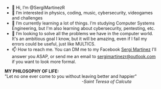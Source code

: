 - 👋 Hi, I’m @SergiMartinezR
- 👀 I’m interested in physics, coding, music, cybersecurity, videogames and challenges
- 🌱 I’m currently learning a lot of things. I'm studying Computer Systems Engineering, but I'm also learning about cybersecurity, pentesting, etc.
- 💞️ I’m looking to solve all the problems we have in the computer world. It's an ambitious goal I know, but it will be amazing, even if I fail my errors
     could be useful, just like MULTICS.
- 📫 How to reach me. You can DM me to my Facebook <a href="https://www.facebook.com/sergi.martinez.5209/">Sergi Martinez</a> I'll answer you ASAP, or send me an email to <a href="mailto:sergimartinezr@outlook.com">sergimartinezr@outlook.com</a> if you want to look more formal.

<b>MY PHILOSOPHY OF LIFE:</b> <br>
"Let no one ever come to you without leaving better and happier" <br>
&nbsp;&nbsp;&nbsp;&nbsp;&nbsp;&nbsp;&nbsp;&nbsp;&nbsp;&nbsp;&nbsp;&nbsp;&nbsp;&nbsp;&nbsp;&nbsp;&nbsp;&nbsp;&nbsp;&nbsp;&nbsp;&nbsp;&nbsp;&nbsp;&nbsp;&nbsp;&nbsp;&nbsp;&nbsp;&nbsp;&nbsp;&nbsp;&nbsp;&nbsp;&nbsp;&nbsp;&nbsp;&nbsp;&nbsp;&nbsp;&nbsp;&nbsp;&nbsp;&nbsp;&nbsp;&nbsp;&nbsp;&nbsp;&nbsp;&nbsp;&nbsp;&nbsp;&nbsp;&nbsp;&nbsp;&nbsp;&nbsp;&nbsp;&nbsp;&nbsp;&nbsp;&nbsp;&nbsp;&nbsp;<i>-Saint Teresa of Calcuta</i>

<!---
MacPolloZ/MacPolloZ is a ✨ special ✨ repository because its `README.md` (this file) appears on your GitHub profile.
You can click the Preview link to take a look at your changes.
--->
